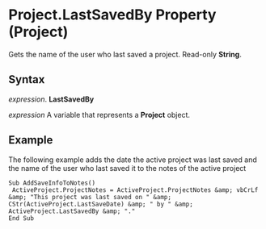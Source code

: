 
# Project.LastSavedBy Property (Project)

Gets the name of the user who last saved a project. Read-only  **String**.


## Syntax

 _expression_. **LastSavedBy**

 _expression_ A variable that represents a **Project** object.


## Example

The following example adds the date the active project was last saved and the name of the user who last saved it to the notes of the active project


```
Sub AddSaveInfoToNotes() 
 ActiveProject.ProjectNotes = ActiveProject.ProjectNotes &amp; vbCrLf &amp; "This project was last saved on " &amp; CStr(ActiveProject.LastSaveDate) &amp; " by " &amp; ActiveProject.LastSavedBy &amp; "." 
End Sub
```

